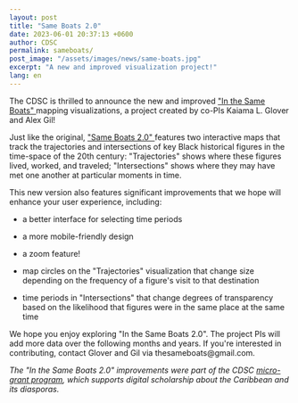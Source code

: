 ```yaml
---
layout: post
title: "Same Boats 2.0"
date: 2023-06-01 20:37:13 +0600
author: CDSC
permalink: sameboats/
post_image: "/assets/images/news/same-boats.jpg"
excerpt: "A new and improved visualization project!"
lang: en
---
```

<p>The CDSC is thrilled to announce the new and improved <a href= "https://sameboats.org/" target= "_blank"> "In the Same Boats" </a> mapping visualizations, a project created by co-PIs Kaiama L. Glover and Alex Gil! </p>  
<p>Just like the original, <a href= "https://sameboats.org/" target= "_blank"> "Same Boats 2.0" </a> features two interactive maps that track the trajectories and intersections of key Black historical figures in the time-space of the 20th century: "Trajectories" shows where these figures lived, worked, and traveled; "Intersections" shows where they may have met one another at particular moments in time. </p> 
<p>This new version also features significant improvements that we hope will enhance your user experience, including:</p>
<ul><li>a better interface for selecting time periods</li></ul>
<ul><li>a more mobile-friendly design</li></ul>
<ul><li>a zoom feature!</li></ul>
<ul><li>map circles on the "Trajectories" visualization that change size depending on the frequency of a figure's visit to that destination</li></ul>
<ul><li>time periods in "Intersections" that change degrees of transparency based on the likelihood that figures were in the same place at the same time </li></ul>
<p>We hope you enjoy exploring "In the Same Boats 2.0". The project PIs will add more data over the following months and years. If you're interested in contributing, contact Glover and Gil via thesameboats@gmail.com.</p>
<p><i>The "In the Same Boats 2.0" improvements were part of the CDSC <a href= "https://cdscollective.org/micro-grants/"_blank">micro-grant program</a>, which supports digital scholarship about the Caribbean and its diasporas. </i></p>
